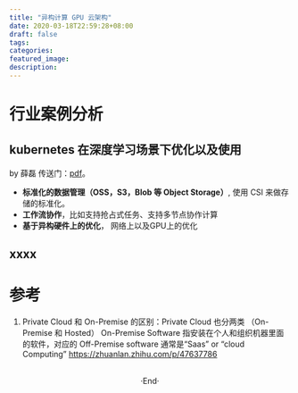 ```yaml
---
title: "异构计算 GPU 云架构"
date: 2020-03-18T22:59:28+08:00
draft: false
tags:
categories:
featured_image:
description:
---
```


# 行业案例分析

## kubernetes 在深度学习场景下优化以及使用
by 薛磊 传送门：[pdf](https://static001.geekbang.org/con/40/pdf/3805553571/file/%E8%96%9B%E7%A3%8A-kubernetes%E5%9C%A8%E6%B7%B1%E5%BA%A6%E5%AD%A6%E4%B9%A0%E5%9C%BA%E6%99%AF%E4%B8%8B%E7%9A%84%E4%BC%98%E5%8C%96%E4%BB%A5%E5%8F%8A%E4%BD%BF%E7%94%A8.pdf)。


- **标准化的数据管理（OSS，S3，Blob 等 Object Storage）**, 使用 CSI 来做存储的标准化。
- **工作流协作**，比如支持抢占式任务、支持多节点协作计算
- **基于异构硬件上的优化**， 网络上以及GPU上的优化

## xxxx




# 参考

1. Private Cloud 和 On-Premise 的区别：Private Cloud 也分两类 （On-Premise 和 Hosted）
  On-Premise Software 指安装在个人和组织机器里面的软件，对应的 Off-Premise software 通常是“Saas” or “cloud Computing”
  https://zhuanlan.zhihu.com/p/47637786




<br>

<center>  ·End·  </center>
